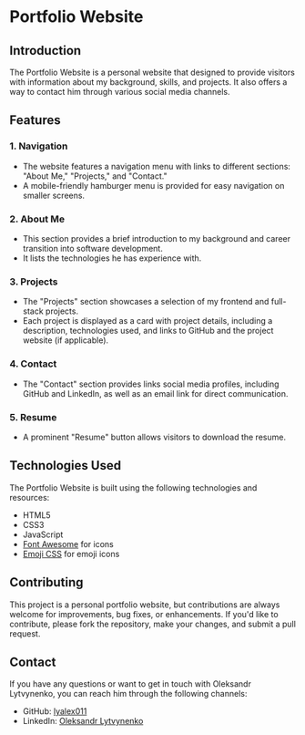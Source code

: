 # Portfolio Website


## Introduction

The Portfolio Website is a personal website that designed to provide visitors with information about my background, skills, and projects. It also offers a way to contact him through various social media channels.

## Features

### 1. Navigation
- The website features a navigation menu with links to different sections: "About Me," "Projects," and "Contact."
- A mobile-friendly hamburger menu is provided for easy navigation on smaller screens.

### 2. About Me
- This section provides a brief introduction to my background and career transition into software development.
- It lists the technologies he has experience with.

### 3. Projects
- The "Projects" section showcases a selection of my frontend and full-stack projects.
- Each project is displayed as a card with project details, including a description, technologies used, and links to GitHub and the project website (if applicable).

### 4. Contact
- The "Contact" section provides links social media profiles, including GitHub and LinkedIn, as well as an email link for direct communication.

### 5. Resume
- A prominent "Resume" button allows visitors to download the resume.

## Technologies Used

The Portfolio Website is built using the following technologies and resources:

- HTML5
- CSS3
- JavaScript
- [Font Awesome](https://fontawesome.com/) for icons
- [Emoji CSS](https://emoji-css.afeld.me/emoji.css) for emoji icons

## Contributing

This project is a personal portfolio website, but contributions are always welcome for improvements, bug fixes, or enhancements. If you'd like to contribute, please fork the repository, make your changes, and submit a pull request.

## Contact

If you have any questions or want to get in touch with Oleksandr Lytvynenko, you can reach him through the following channels:

- GitHub: [lyalex011](https://github.com/lyalex011)
- LinkedIn: [Oleksandr Lytvynenko](https://www.linkedin.com/in/oleks-ly/)
